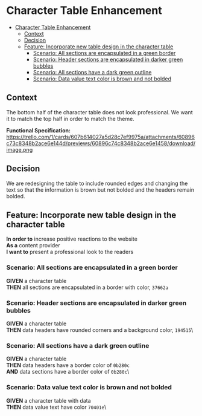# Character Table Enhancement

- [Character Table Enhancement](#character-table-enhancement)
  - [Context](#context)
  - [Decision](#decision)
  - [Feature: Incorporate new table design in the character table](#feature-incorporate-new-table-design-in-the-character-table)
    - [Scenario: All sections are encapsulated in a green border](#scenario-all-sections-are-encapsulated-in-a-green-border)
    - [Scenario: Header sections are encapsulated in darker green bubbles](#scenario-header-sections-are-encapsulated-in-darker-green-bubbles)
    - [Scenario: All sections have a dark green outline](#scenario-all-sections-have-a-dark-green-outline)
    - [Scenario: Data value text color is brown and not bolded](#scenario-data-value-text-color-is-brown-and-not-bolded)

## Context

The bottom half of the character table does not look professional.  We want it to match the top half in order to match the theme.

**Functional Specification:** https://trello.com/1/cards/607b614027a5d28c7ef9975a/attachments/60896c73c8348b2ace6e144d/previews/60896c74c8348b2ace6e1458/download/image.png

## Decision

We are redesigning the table to include rounded edges and changing the text so that the information is brown but not bolded and the headers remain bolded.

## Feature: Incorporate new table design in the character table

**In order to** increase positive reactions to the website  
**As a** content provider  
**I want to** present a professional look to the readers  

### Scenario: All sections are encapsulated in a green border

**GIVEN** a character table  
**THEN** all sections are encapsulated in a border with color, `37662a`  

### Scenario: Header sections are encapsulated in darker green bubbles

**GIVEN** a character table\
**THEN** data headers have rounded corners and a background color, `194515`\

### Scenario: All sections have a dark green outline

**GIVEN** a character table\
**THEN** data headers have a border color of `0b280c`\
**AND** data sections have a border color of `0b280c`\

### Scenario: Data value text color is brown and not bolded

**GIVEN** a character table with data\
**THEN** data value text have color `70401e`\
